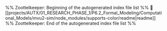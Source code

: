%% Zoottelkeeper: Beginning of the autogenerated index file list  %%
📄 [[projects/AUTX/01_RESEARCH_PHASE_1/P6.2_Formal_Modeling/Computational_Models/mvu2-sim/node_modules/supports-color/readme|readme]]
%% Zoottelkeeper: End of the autogenerated index file list  %%
